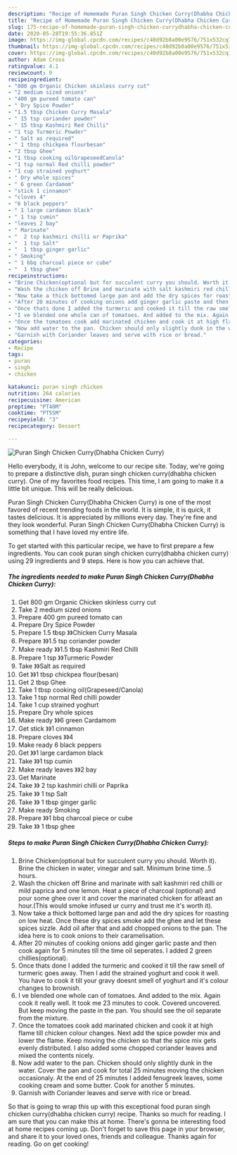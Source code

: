 ```yaml
---
description: "Recipe of Homemade Puran Singh Chicken Curry(Dhabha Chicken Curry)"
title: "Recipe of Homemade Puran Singh Chicken Curry(Dhabha Chicken Curry)"
slug: 175-recipe-of-homemade-puran-singh-chicken-currydhabha-chicken-curry
date: 2020-05-28T19:55:36.851Z
image: https://img-global.cpcdn.com/recipes/c40d92b8a00e9576/751x532cq70/puran-singh-chicken-currydhabha-chicken-curry-recipe-main-photo.jpg
thumbnail: https://img-global.cpcdn.com/recipes/c40d92b8a00e9576/751x532cq70/puran-singh-chicken-currydhabha-chicken-curry-recipe-main-photo.jpg
cover: https://img-global.cpcdn.com/recipes/c40d92b8a00e9576/751x532cq70/puran-singh-chicken-currydhabha-chicken-curry-recipe-main-photo.jpg
author: Adam Cross
ratingvalue: 4.1
reviewcount: 9
recipeingredient:
- "800 gm Organic Chicken skinless curry cut"
- "2 medium sized onions"
- "400 gm pureed tomato can"
- " Dry Spice Powder"
- "1.5 tbsp Chicken Curry Masala"
- " 15 tsp coriander powder"
- " 15 tbsp Kashmiri Red Chilli"
- "1 tsp Turmeric Powder"
- " Salt as required"
- " 1 tbsp chickpea flourbesan"
- "2 tbsp Ghee"
- "1 tbsp cooking oilGrapeseedCanola"
- "1 tsp normal Red chilli powder"
- "1 cup strained yoghurt"
- " Dry whole spices"
- " 6 green Cardamom"
- "stick 1 cinnamon"
- "cloves 4"
- "6 black peppers"
- " 1 large cardamon black"
- " 1 tsp cumin"
- "leaves 2 bay"
- " Marinate"
- "  2 tsp kashmiri chilli or Paprika"
- "  1 tsp Salt"
- "  1 tbsp ginger garlic"
- " Smoking"
- " 1 bbq charcoal piece or cube"
- "  1 tbsp ghee"
recipeinstructions:
- "Brine Chicken(optional but for succulent curry you should. Worth it). Brine the chicken in water, vinegar and salt. Minimum brine time..5 hours."
- "Wash the chicken off Brine and marinate with salt kashmiri red chilli or mild paprica and one lemon. Heat a piece of charcoal (optional) and pour some ghee over it and cover the marinated chicken for atleast an hour.(This would smoke infused ur curry and trust me it&#39;s worth it)."
- "Now take a thick bottomed large pan and add the dry spices for roasting on low heat. Once these dry spices smoke add the ghee and let these spices sizzle. Add oil after that and add chopped onions to the pan. The idea here is to cook onions to their caramelisation."
- "After 20 minutes of cooking onions add ginger garlic paste and then cook again for 5 minutes till the time oil seperates. I added 2 green chillies(optional)."
- "Once thats done I added the turmeric and cooked it till the raw smell of turmeric goes away. Then I add the strained yoghurt and cook it well. You have to cook it till your gravy doesnt smell of yoghurt and it&#39;s colour changes to brownish."
- "I ve blended one whole can of tomatoes. And added to the mix. Again cook it really well. It took me 23 minutes to cook. Covered uncovered. But keep moving the paste in the pan. You should see the oil separate from the mixture."
- "Once the tomatoes cook add marinated chicken and cook it at high flame till chicken colour changes. Next add the spice powder mix and lower the flame. Keep moving the chicken so that the spice mix gets evenly distributed. I also added some chopped coriander leaves and mixed the contents nicely."
- "Now add water to the pan. Chicken should only slightly dunk in the water. Cover the pan and cook for total 25 minutes moving the chicken occasionaly. At the end of 25 minutes I added fenugreek leaves, some cooking cream and some butter. Cook for another 5 minutes."
- "Garnish with Coriander leaves and serve with rice or bread."
categories:
- Recipe
tags:
- puran
- singh
- chicken

katakunci: puran singh chicken 
nutrition: 264 calories
recipecuisine: American
preptime: "PT40M"
cooktime: "PT55M"
recipeyield: "3"
recipecategory: Dessert

---
```



![Puran Singh Chicken Curry(Dhabha Chicken Curry)](https://img-global.cpcdn.com/recipes/c40d92b8a00e9576/751x532cq70/puran-singh-chicken-currydhabha-chicken-curry-recipe-main-photo.jpg)

Hello everybody, it is John, welcome to our recipe site. Today, we're going to prepare a distinctive dish, puran singh chicken curry(dhabha chicken curry). One of my favorites food recipes. This time, I am going to make it a little bit unique. This will be really delicious.



Puran Singh Chicken Curry(Dhabha Chicken Curry) is one of the most favored of recent trending foods in the world. It is simple, it is quick, it tastes delicious. It is appreciated by millions every day. They're fine and they look wonderful. Puran Singh Chicken Curry(Dhabha Chicken Curry) is something that I have loved my entire life.


To get started with this particular recipe, we have to first prepare a few ingredients. You can cook puran singh chicken curry(dhabha chicken curry) using 29 ingredients and 9 steps. Here is how you can achieve that.

<!--inarticleads1-->

##### The ingredients needed to make Puran Singh Chicken Curry(Dhabha Chicken Curry):

1. Get 800 gm Organic Chicken skinless curry cut
1. Take 2 medium sized onions
1. Prepare 400 gm pureed tomato can
1. Prepare  Dry Spice Powder
1. Prepare 1.5 tbsp 》》Chicken Curry Masala
1. Prepare  》》1.5 tsp coriander powder
1. Make ready  》》1.5 tbsp Kashmiri Red Chilli
1. Prepare 1 tsp 》》Turmeric Powder
1. Take  》》Salt as required
1. Get  》》1 tbsp chickpea flour(besan)
1. Get 2 tbsp Ghee
1. Take 1 tbsp cooking oil(Grapeseed/Canola)
1. Take 1 tsp normal Red chilli powder
1. Take 1 cup strained yoghurt
1. Prepare  Dry whole spices
1. Make ready  》》6 green Cardamom
1. Get stick 》》1 cinnamon
1. Prepare cloves 》》4
1. Make ready 6 black peppers
1. Get  》》1 large cardamon black
1. Take  》》1 tsp cumin
1. Make ready leaves 》》2 bay
1. Get  Marinate
1. Take  》》 2 tsp kashmiri chilli or Paprika
1. Take  》》 1 tsp Salt
1. Take  》》 1 tbsp ginger garlic
1. Make ready  Smoking
1. Prepare  》》1 bbq charcoal piece or cube
1. Take  》》 1 tbsp ghee




<!--inarticleads2-->

##### Steps to make Puran Singh Chicken Curry(Dhabha Chicken Curry):

1. Brine Chicken(optional but for succulent curry you should. Worth it). Brine the chicken in water, vinegar and salt. Minimum brine time..5 hours.
1. Wash the chicken off Brine and marinate with salt kashmiri red chilli or mild paprica and one lemon. Heat a piece of charcoal (optional) and pour some ghee over it and cover the marinated chicken for atleast an hour.(This would smoke infused ur curry and trust me it&#39;s worth it).
1. Now take a thick bottomed large pan and add the dry spices for roasting on low heat. Once these dry spices smoke add the ghee and let these spices sizzle. Add oil after that and add chopped onions to the pan. The idea here is to cook onions to their caramelisation.
1. After 20 minutes of cooking onions add ginger garlic paste and then cook again for 5 minutes till the time oil seperates. I added 2 green chillies(optional).
1. Once thats done I added the turmeric and cooked it till the raw smell of turmeric goes away. Then I add the strained yoghurt and cook it well. You have to cook it till your gravy doesnt smell of yoghurt and it&#39;s colour changes to brownish.
1. I ve blended one whole can of tomatoes. And added to the mix. Again cook it really well. It took me 23 minutes to cook. Covered uncovered. But keep moving the paste in the pan. You should see the oil separate from the mixture.
1. Once the tomatoes cook add marinated chicken and cook it at high flame till chicken colour changes. Next add the spice powder mix and lower the flame. Keep moving the chicken so that the spice mix gets evenly distributed. I also added some chopped coriander leaves and mixed the contents nicely.
1. Now add water to the pan. Chicken should only slightly dunk in the water. Cover the pan and cook for total 25 minutes moving the chicken occasionaly. At the end of 25 minutes I added fenugreek leaves, some cooking cream and some butter. Cook for another 5 minutes.
1. Garnish with Coriander leaves and serve with rice or bread.




So that is going to wrap this up with this exceptional food puran singh chicken curry(dhabha chicken curry) recipe. Thanks so much for reading. I am sure that you can make this at home. There's gonna be interesting food at home recipes coming up. Don't forget to save this page in your browser, and share it to your loved ones, friends and colleague. Thanks again for reading. Go on get cooking!
